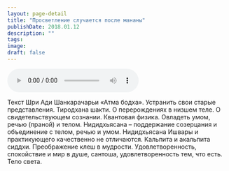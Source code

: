 ```yaml
---
layout: page-detail
title: "Просветление случается после мананы"
publishDate: 2018.01.12
description: ""
tags:
image:
draft: false
---
```


<audio title="2018.01.12 - Просветление случается после мананы.mp3" src="https://filer-api.advayta.org/v1.0/public/files/73788" controls=""></audio>

 Текст Шри Ади Шанкарачарьи «Атма бодха». Устранить свои старые представления. Тиродхана шакти. О перерождениях в низшем теле. О свидетельствующем сознании. Квантовая физика. Овладеть умом, речью (праной) и телом. Нидидхьясана – поддержание созерцания и объединение с телом, речью и умом. Нидидхьясана Ишвары и практикующего качественно не отличаются. Кальпита и акальпита сиддхи. Преображение клеш в мудрости. Удовлетворенность, спокойствие и мир в душе, сантоша, удовлетворенность тем, что есть. Тело света. 

  
